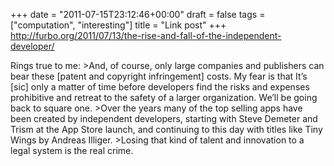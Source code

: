 +++
date = "2011-07-15T23:12:46+00:00"
draft = false
tags = ["computation", "interesting"]
title = "Link post"
+++
http://furbo.org/2011/07/13/the-rise-and-fall-of-the-independent-developer/

Rings true to me: >And, of course, only large companies and publishers can bear these [patent and copyright infringement] costs. My fear is that It’s [sic] only a matter of time before developers find the risks and expenses prohibitive and retreat to the safety of a larger organization. We’ll be going back to square one. >Over the years many of the top selling apps have been created by independent developers, starting with Steve Demeter and Trism at the App Store launch, and continuing to this day with titles like Tiny Wings by Andreas Illiger. >Losing that kind of talent and innovation to a legal system is the real crime.

